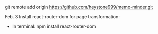 git remote add origin https://github.com/heystone999/memo-minder.git

Feb. 3
Install react-router-dom for page transformation:
- In terminal: npm install react-router-dom